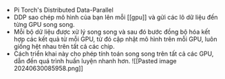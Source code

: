 - Pi Torch's Distributed Data-Parallel
- DDP sao chép mô hình của bạn lên mỗi [[gpu]] và gửi các lô dữ liệu đến từng GPU song song. 
- Mỗi bộ dữ liệu được xử lý song song và sau đó bước đồng bộ hóa kết hợp các kết quả từ mỗi GPU, từ đó cập nhật mô hình trên mỗi GPU, luôn giống hệt nhau trên tất cả các chip. 
- Cách triển khai này cho phép tính toán song song trên tất cả các GPU, dẫn đến quá trình huấn luyện nhanh hơn.
![[Pasted image 20240630085958.png]]

